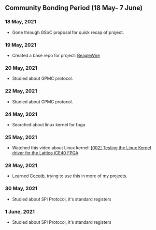 ## Community Bonding Period (18 May- 7 June)

### 18 May, 2021
- Gone through GSoC proposal for quick recap of project.

### 19 May, 2021
- Created a base repo for project: [BeagleWire](https://github.com/ombhilare999/BeagleWire)

### 20 May, 2021
- Studied about GPMC protocol.

### 22 May, 2021
- Studied about GPMC protocol.

### 24 May, 2021
- Searched about linux kernel for fpga 

### 25 May, 2021
- Watched this video about Linux kernel: [ [002] Testing the Linux Kernel driver for the Lattice iCE40 FPGA ](https://www.youtube.com/watch?v=nIEB1VAGUcs)

### 28 May, 2021
- Learned [Cocotb](https://github.com/cocotb/cocotb), trying to use this in more of my projects.
 
### 30 May, 2021
- Studied about SPI Protocol, it's standard registers

### 1 June, 2021
- Studied about SPI Protocol, it's standard registers

